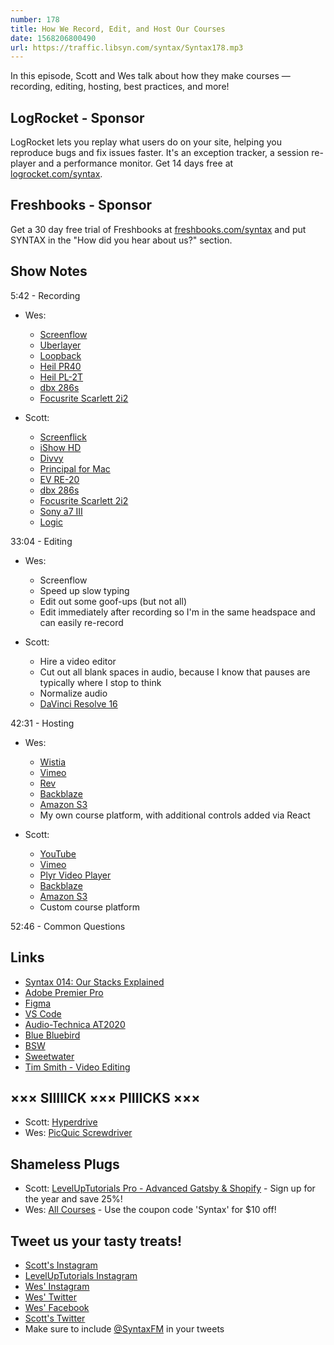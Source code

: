 ```yaml
---
number: 178
title: How We Record, Edit, and Host Our Courses
date: 1568206800490
url: https://traffic.libsyn.com/syntax/Syntax178.mp3
---
```


In this episode, Scott and Wes talk about how they make courses — recording, editing, hosting, best practices, and more!  

## LogRocket - Sponsor
LogRocket lets you replay what users do on your site, helping you reproduce bugs and fix issues faster. It's an exception tracker, a session re-player and a performance monitor. Get 14 days free at [logrocket.com/syntax](https://logrocket.com/syntax).

## Freshbooks - Sponsor
Get a 30 day free trial of Freshbooks at [freshbooks.com/syntax](https://freshbooks.com/syntax) and put SYNTAX in the "How did you hear about us?" section.

## Show Notes

5:42 - Recording

* Wes:
  * [Screenflow](https://www.telestream.net/screenflow/)
  * [Uberlayer](https://apps.apple.com/no/app/uberlayer/id510139938?mt=12)
  * [Loopback](https://rogueamoeba.com/loopback/)
  * [Heil PR40](https://www.amazon.com/PR40-Dynamic-Microphone-Carrying-included/dp/B002OSQ9TC)
  * [Heil PL-2T](https://www.amazon.com/Heil-Sound-PL-2T-Overhead-Broadcast/dp/B000SZVZ74/)
  * [dbx 286s](https://www.amazon.com/dbx-286s-Microphone-Channel-Processor/dp/B004LWH79A)
  * [Focusrite Scarlett 2i2](https://www.amazon.com/Focusrite-Scarlett-Audio-Interface-Tools/dp/B01E6T56EA)

* Scott: 
  * [Screenflick](https://www.araelium.com/screenflick-mac-screen-recorder)
  * [iShow HD](https://www.shinywhitebox.com/ishowu-studio-2)
  * [Divvy](https://mizage.com/divvy/)
  * [Principal for Mac](https://principleformac.com/)
  * [EV RE-20](https://www.amazon.com/Electro-Voice-RE-20-Cardioid-Microphone/dp/B000Z7LLQ0)
  * [dbx 286s](https://www.amazon.com/dbx-286s-Microphone-Channel-Processor/dp/B004LWH79A)
  * [Focusrite Scarlett 2i2](https://www.amazon.com/Focusrite-Scarlett-Audio-Interface-Tools/dp/B01E6T56EA)
  * [Sony a7 III](https://www.amazon.com/Sony-Full-Frame-Mirrorless-Interchangeable-Lens-ILCE7M3/dp/B07B43WPVK)
  * [Logic](https://www.apple.com/logic-pro/)

33:04 - Editing

* Wes:
  * Screenflow
  * Speed up slow typing
  * Edit out some goof-ups (but not all)
  * Edit immediately after recording so I'm in the same headspace and can easily re-record

* Scott:
  * Hire a video editor
  * Cut out all blank spaces in audio, because I know that pauses are typically where I stop to think
  * Normalize audio
  * [DaVinci Resolve 16](https://www.blackmagicdesign.com/products/davinciresolve)

42:31 - Hosting

* Wes:
  * [Wistia](https://wistia.com/)
  * [Vimeo](https://vimeo.com/)
  * [Rev](https://www.rev.com/)
  * [Backblaze](https://www.backblaze.com/)
  * [Amazon S3](https://aws.amazon.com/s3/)
  * My own course platform, with additional controls added via React

* Scott:
  * [YouTube](https://youtube.com)
  * [Vimeo](https://vimeo.com/)
  * [Plyr Video Player](https://plyr.io/)
  * [Backblaze](https://www.backblaze.com/)
  * [Amazon S3](https://aws.amazon.com/s3/)
  * Custom course platform

52:46 - Common Questions

## Links
* [Syntax 014: Our Stacks Explained](https://syntax.fm/show/014/our-stacks-explained)
* [Adobe Premier Pro](https://www.adobe.com/products/premiere.html)
* [Figma](https://www.figma.com/)
* [VS Code](https://code.visualstudio.com/)
* [Audio-Technica AT2020](https://www.amazon.com/Audio-Technica-AT2020-Cardioid-Condenser-Microphone/dp/B0006H92QK)
* [Blue Bluebird](https://www.amazon.com/Blue-Microphones-Large-Diaphragm-Condenser-Microphone/dp/B01MZBLKN5)
* [BSW](https://bswusa.com)
* [Sweetwater](https://www.sweetwater.com/)
* [Tim Smith - Video Editing](https://ttimsmith.com/)

## ××× SIIIIICK ××× PIIIICKS ×××
* Scott: [Hyperdrive](https://www.netflix.com/title/80189648)
* Wes: [PicQuic Screwdriver](https://amzn.to/2Lj7HAg)

## Shameless Plugs
* Scott: [LevelUpTutorials Pro - Advanced Gatsby & Shopify](https://www.leveluptutorials.com/pro) - Sign up for the year and save 25%!
* Wes: [All Courses](https://wesbos.com/courses/) - Use the coupon code 'Syntax' for $10 off!

## Tweet us your tasty treats!
* [Scott's Instagram](https://www.instagram.com/stolinski/)
* [LevelUpTutorials Instagram](https://www.instagram.com/LevelUpTutorials/)
* [Wes' Instagram](https://www.instagram.com/wesbos/)
* [Wes' Twitter](https://twitter.com/wesbos)
* [Wes' Facebook](https://www.facebook.com/wesbos.developer)
* [Scott's Twitter](https://twitter.com/stolinski)
* Make sure to include [@SyntaxFM](https://twitter.com/SyntaxFM) in your tweets